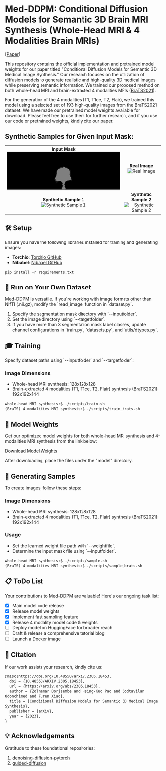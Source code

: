<!-- #region -->
# Med-DDPM: Conditional Diffusion Models for Semantic 3D Brain MRI Synthesis (Whole-Head MRI & 4 Modalities Brain MRIs)


[[Paper](https://arxiv.org/pdf/2305.18453.pdf)]

This repository contains the official implementation and pretrained model weights for our paper titled "Conditional Diffusion Models for Semantic 3D Medical Image Synthesis." Our research focuses on the utilization of diffusion models to generate realistic and high-quality 3D medical images while preserving semantic information. We trained our proposed method on both whole-head MRI and brain-extracted 4 modalities MRIs (<a href="http://braintumorsegmentation.org/">BraTS2021</a>).

For the generation of the 4 modalities (T1, T1ce, T2, Flair), we trained this model using a selected set of 193 high-quality images from the BraTS2021 dataset. We have made our pretrained model weights available for download. Please feel free to use them for further research, and if you use our code or pretrained weights, kindly cite our paper.


## Synthetic Samples for Given Input Mask:

<table>
  <tr>
    <td align="center">
      <strong>Input Mask</strong><br>
      <img id="img_0" src="images/img_0.gif" alt="Input Mask" width="100%">
    </td>
    <td align="center">
      <strong>Real Image</strong><br>
      <img id="img_1" src="images/img_1.gif" alt="Real Image" width="100%">
    </td>
  </tr>
  <tr>
    <td align="center">
      <strong>Synthetic Sample 1</strong><br>
      <img id="img_2" src="images/img_2.gif" alt="Synthetic Sample 1" width="100%">
    </td>
    <td align="center">
      <strong>Synthetic Sample 2</strong><br>
      <img id="img_3" src="images/img_3.gif" alt="Synthetic Sample 2" width="100%">
    </td>
  </tr>
</table>
<!-- #endregion -->

## 🛠️ Setup 

Ensure you have the following libraries installed for training and generating images:

- **Torchio**: [Torchio GitHub](https://github.com/fepegar/torchio)
- **Nibabel**: [Nibabel GitHub](https://github.com/nipy/nibabel)

```
pip install -r requirements.txt
```

## 🚀 Run on Your Own Dataset

Med-DDPM is versatile. If you're working with image formats other than NIfTI (.nii.gz), modify the \`read_image\` function in \`dataset.py\`.

1. Specify the segmentation mask directory with \`--inputfolder\`.
2. Set the image directory using \`--targetfolder\`.
3. If you have more than 3 segmentation mask label classes, update channel configurations in \`train.py\`, \`datasets.py\`, and \`utils/dtypes.py\`.

## 🎓 Training 

Specify dataset paths using \`--inputfolder\` and \`--targetfolder\`:

### Image Dimensions

- Whole-head MRI synthesis: 128x128x128
- Brain-extracted 4 modalities (T1, T1ce, T2, Flair) synthesis (BraTS2021): 192x192x144

```
whole-head MRI synthesis:$ ./scripts/train.sh
(BraTS) 4 modalities MRI synthesis:$ ./scripts/train_brats.sh
```

## 🧠 Model Weights

Get our optimized model weights for both whole-head MRI synthesis and 4-modalities MRI synthesis from the link below:

[Download Model Weights](https://drive.google.com/drive/folders/1t6jk5MrKt34JYClgfijlbNYePIcTEQvJ?usp=sharing)

After downloading, place the files under the "model" directory.

## 🎨 Generating Samples

To create images, follow these steps:

### Image Dimensions

- Whole-head MRI synthesis: 128x128x128
- Brain-extracted 4 modalities (T1, T1ce, T2, Flair) synthesis (BraTS2021): 192x192x144

### Usage

- Set the learned weight file path with \`--weightfile\`.
- Determine the input mask file using \`--inputfolder\`.

```
whole-head MRI synthesis:$ ./scripts/sample.sh
(BraTS) 4 modalities MRI synthesis:$ ./scripts/sample_brats.sh
```

## 📋 ToDo List

Your contributions to Med-DDPM are valuable! Here's our ongoing task list:

- [x] Main model code release
- [x] Release model weights 
- [x] Implement fast sampling feature
- [x] Release 4 modality model code & weights
- [ ] Deploy model on HuggingFace for broader reach
- [ ] Draft & release a comprehensive tutorial blog
- [ ] Launch a Docker image

## 📜 Citation

If our work assists your research, kindly cite us:

```
@misc{https://doi.org/10.48550/arxiv.2305.18453,
  doi = {10.48550/ARXIV.2305.18453},
  url = {https://arxiv.org/abs/2305.18453},
  author = {Zolnamar Dorjsembe and Hsing-Kuo Pao and Sodtavilan Odonchimed and Furen Xiao},
  title = {Conditional Diffusion Models for Semantic 3D Medical Image Synthesis},
  publisher = {arXiv},
  year = {2023},
}
```

## 💡 Acknowledgements

Gratitude to these foundational repositories:

1. [denoising-diffusion-pytorch](https://github.com/lucidrains/denoising-diffusion-pytorch)
2. [guided-diffusion](https://github.com/openai/guided-diffusion)


```python

```
